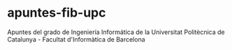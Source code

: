 # apuntes-fib-upc
Apuntes del grado de Ingeniería Informática de la Universitat Politècnica de Catalunya - Facultat d'Informàtica de Barcelona
